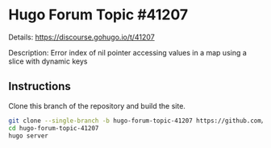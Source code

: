 # Hugo Forum Topic #41207

Details: <https://discourse.gohugo.io/t/41207>

Description: Error index of nil pointer accessing values in a map using a slice with dynamic keys

## Instructions

Clone this branch of the repository and build the site.

```bash
git clone --single-branch -b hugo-forum-topic-41207 https://github.com/jmooring/hugo-testing hugo-forum-topic-41207
cd hugo-forum-topic-41207
hugo server
```

